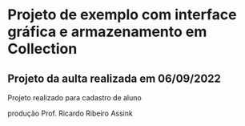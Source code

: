 # Projeto de exemplo com interface gráfica e armazenamento em Collection

## Projeto da aulta realizada em 06/09/2022

Projeto realizado para cadastro de aluno

produção
Prof. Ricardo Ribeiro Assink
